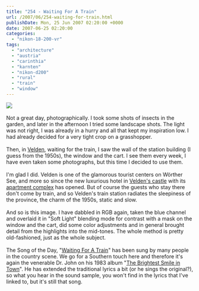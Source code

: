 ```yaml
---
title: "254 - Waiting For A Train"
url: /2007/06/254-waiting-for-train.html
publishDate: Mon, 25 Jun 2007 02:20:00 +0000
date: 2007-06-25 02:20:00
categories: 
  - "nikon-18-200-vr"
tags: 
  - "architecture"
  - "austria"
  - "carinthia"
  - "karnten"
  - "nikon-d200"
  - "rural"
  - "train"
  - "window"
---
```

<a href="https://d25zfm9zpd7gm5.cloudfront.net/1200x1200/2007/20070624_195757_ps.jpg"><img src="https://d25zfm9zpd7gm5.cloudfront.net/0600x0600/2007/20070624_195757_ps.jpg"/></a><br/><br/>Not a great day, photographically. I took some shots of insects in the garden, and later in the afternoon I tried some landscape shots. The light was not right, I was already in a hurry and all that kept my inspiration low. I had already decided for a very tight crop on a grasshopper.<br/><br/>Then, in <a href="http://maps.google.com/?q=Klagenfurt,+Austria&ie=UTF8&amp;ll=46.615606,14.038811&spn=0.096099,0.225563&amp;amp;z=13&iwloc=addr&amp;om=1" target="_blank">Velden</a>, waiting for the train, I saw the wall of the station building (I guess from the 1950s), the window and the cart. I see them every week, I have even taken some photographs, but this time I decided to use them.<br/><br/>I'm glad I did. Velden is one of the glamorous tourist centers on Wörther See, and more so since the new luxurious hotel in <a href="http://www.schlossveldencapella.com/" target="_blank">Velden's castle</a> with its <a href="http://www.hotelschlossvelden.com/" target="_blank">apartment complex</a> has opened. But of course the guests who stay there don't come by train, and so Velden's train station radiates the sleepiness of the province, the charm of the 1950s, static and slow.<br/><br/>And so is this image. I have dabbled in RGB again, taken the blue channel and overlaid it in "Soft Light" blending mode for contrast with a mask on the window and the cart, did some color adjustments and in general brought detail from the highlights into the mid-tones. The whole method is pretty old-fashioned, just as the whole subject.<br/><br/>The Song of the Day, "<a href="http://www.lyricsfreak.com/j/johnny+cash/waiting+for+a+train_20349234.html" target="_blank">Waiting For A Train</a>" has been sung by many people in the country scene. We go for a Southern touch here and therefore it's again the venerable  Dr. John on his 1983 album "<a href="http://www.amazon.com/Brightest-Smile-Town-Dr-John/dp/B0000001Z7" target="_blank">The Brightest Smile in Town</a>". He has extended the traditional lyrics a bit (or he sings the original?), so what you hear in the sound sample, you won't find in the lyrics that I've linked to, but it's still that song.
